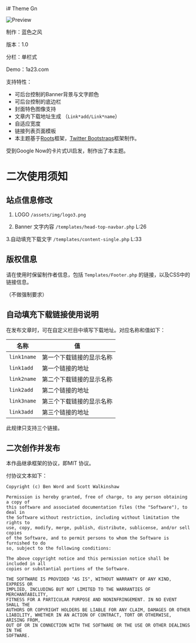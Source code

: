 i# Theme Gn

![Preview](http://images.1a23.com/di/R116/567382edd2f03.jpg)

制作：蓝色之风

版本：1.0

分栏：单栏式

Demo：1a23.com

支持特性：

* 可后台控制的Banner背景与文字颜色
* 可后台控制的底边栏
* 封面特色图像支持
* 文章内下载地址生成 （`Link*add/Link*name`）
* 自适应宽度
* 链接列表页面模板
* 本主题基于[Roots](http://www.rootstheme.com/)框架，[Twitter Bootstraps](http://twitter.github.io/bootstrap/)框架制作。

受到Google Now的卡片式UI启发，制作出了本主题。

# 二次使用须知
## 站点信息修改

1. LOGO
`/assets/img/logo3.png`

2. Banner 文字内容
`/templates/head-top-navbar.php` L:26

3.自动填充下载文字
`/templates/content-single.php` L:33

## 版权信息

请在使用时保留制作者信息，包括 `Templates/Footer.php` 的链接，以及CSS中的链接信息。

（不做强制要求）

## 自动填充下载链接使用说明

在发布文章时，可在自定义栏目中填写下载地址。对应名称和值如下：

名称 | 值
-|-
`link1name`   |第一个下载链接的显示名称
`link1add`    |第一个链接的地址
`link2name`   |第二个下载链接的显示名称
`link2add`    |第二个链接的地址
`link3name`   |第三个下载链接的显示名称
`link3add`    |第三个链接的地址
此规律只支持三个链接。

## 二次创作并发布

本作品继承框架的协议，即MIT 协议。

付协议文本如下：

```
Copyright (c) Ben Word and Scott Walkinshaw

Permission is hereby granted, free of charge, to any person obtaining a copy of
this software and associated documentation files (the "Software"), to deal in
the Software without restriction, including without limitation the rights to
use, copy, modify, merge, publish, distribute, sublicense, and/or sell copies
of the Software, and to permit persons to whom the Software is furnished to do
so, subject to the following conditions:

The above copyright notice and this permission notice shall be included in all
copies or substantial portions of the Software.

THE SOFTWARE IS PROVIDED "AS IS", WITHOUT WARRANTY OF ANY KIND, EXPRESS OR
IMPLIED, INCLUDING BUT NOT LIMITED TO THE WARRANTIES OF MERCHANTABILITY,
FITNESS FOR A PARTICULAR PURPOSE AND NONINFRINGEMENT. IN NO EVENT SHALL THE
AUTHORS OR COPYRIGHT HOLDERS BE LIABLE FOR ANY CLAIM, DAMAGES OR OTHER
LIABILITY, WHETHER IN AN ACTION OF CONTRACT, TORT OR OTHERWISE, ARISING FROM,
OUT OF OR IN CONNECTION WITH THE SOFTWARE OR THE USE OR OTHER DEALINGS IN THE
SOFTWARE.
```
